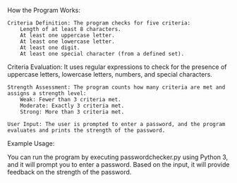 How the Program Works:

    Criteria Definition: The program checks for five criteria:
        Length of at least 8 characters.
        At least one uppercase letter.
        At least one lowercase letter.
        At least one digit.
        At least one special character (from a defined set).

   Criteria Evaluation: It uses regular expressions to check for the presence of uppercase letters, lowercase letters, numbers, and special characters.

    Strength Assessment: The program counts how many criteria are met and assigns a strength level:
        Weak: Fewer than 3 criteria met.
        Moderate: Exactly 3 criteria met.
        Strong: More than 3 criteria met.

    User Input: The user is prompted to enter a password, and the program evaluates and prints the strength of the password.

Example Usage:

You can run the program by executing passwordchecker.py using Python 3, and it will prompt you to enter a password. Based on the input, it will provide feedback on the strength of the password.
